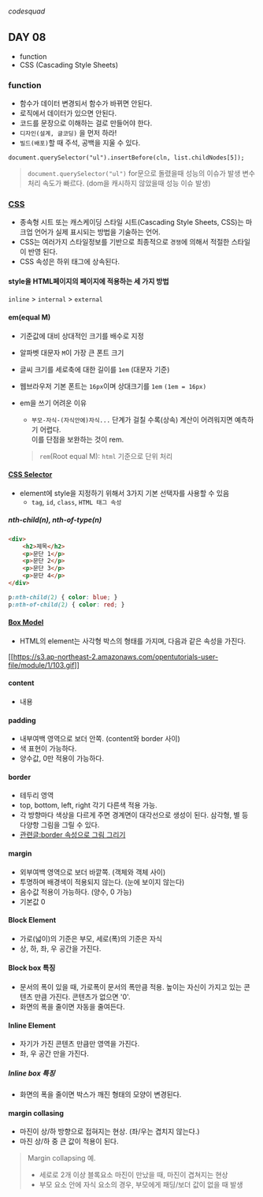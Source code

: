 ###### codesquad

## DAY 08
- function
- CSS (Cascading Style Sheets)

### function
- 함수가 데이터 변경되서 함수가 바뀌면 안된다.
- 로직에서 데이터가 있으면 안된다.
- 코드를 문장으로 이해하는 걸로 만들어야 한다.
- `디자인(설계, 글코딩)` 을 먼저 하라!
- `빌드(배포)`할 때 주석, 공백을 지울 수 있다.

```
document.querySelector("ul").insertBefore(cln, list.childNodes[5]);
```
>  `document.querySelector("ul")` for문으로 돌렸을때 성능의 이슈가 발생
> 변수 처리 속도가 빠르다. (dom을 캐시하지 않았을때 성능 이슈 발생)

### [CSS](https://developer.mozilla.org/en-US/docs/Web/CSS/Reference)
- 종속형 시트 또는 캐스케이딩 스타일 시트(Cascading Style Sheets, CSS)는 마크업 언어가 실제 표시되는 방법을 기술하는 언어.
- CSS는 여러가지 스타일정보를 기반으로 최종적으로 `경쟁`에 의해서 적절한 스타일이 반영 된다.
- CSS 속성은 하위 태그에 상속된다.

#### style을 HTML페이지의 페이지에 적용하는 세 가지 방법
`inline` > `internal` > `external`

#### em(equal M)
- 기준값에 대비 상대적인 크기를 배수로 지정
- 알파벳 대문자 `M`이 가장 큰 폰트 크기
- 글씨 크기를 세로축에 대한 길이를 `1em` (대문자 기준)
- 웹브라우저 기본 폰트는 `16px`이며 상대크기를 `1em` `(1em = 16px)`
- em을 쓰기 어려운 이유
	- `부모-자식-(자식안에)자식...` 단계가 걸칠 수록(상속) 계산이 어려워지면 예측하기 어렵다. <br>
	이를 단점을 보완하는 것이 rem. <br>

	> `rem`(Root equal M): `html` 기준으로 단위 처리

#### [CSS Selector](http://www.w3schools.com/cssref/css_selectors.asp)
- element에 style을 지정하기 위해서 3가지 기본 선택자를 사용할 수 있음
	- `tag`, `id`, `class`, `HTML 태그 속성` <br>


##### nth-child(n), nth-of-type(n)

```html
<div>
    <h2>제목</h2>
    <p>문단 1</p>
    <p>문단 2</p>
    <p>문단 3</p>
    <p>문단 4</p>
</div>
```

```css
p:nth-child(2) { color: blue; }
p:nth-of-child(2) { color: red; }
```

#### [Box Model](https://developer.mozilla.org/en-US/docs/Web/CSS/CSS_Box_Model/Introduction_to_the_CSS_box_model)
- HTML의 element는 사각형 박스의 형태를 가지며, 다음과 같은 속성을 가진다.

[[https://s3.ap-northeast-2.amazonaws.com/opentutorials-user-file/module/1/103.gif]]

#### content
- 내용

#### padding
- 내부여백 영역으로 보더 안쪽. (content와 border 사이)
- 색 표현이 가능하다.
- 양수값, 0만 적용이 가능하다.

#### border
- 테두리 영역
- top, bottom, left, right 각기 다른색 적용 가능.
- 각 방향마다 색상을 다르게 주면 경계면이 대각선으로 생성이 된다. 삼각형, 별 등 다양항 그림을 그릴 수 있다.
- [관련글:border 속성으로 그림 그리기](http://nuli.navercorp.com/sharing/blog/post/1132695)

#### margin
- 외부여백 영역으로 보더 바깥쪽. (객체와 객체 사이)
- 투명하며 배경색이 적용되지 않는다. (눈에 보이지 않는다)
- 음수값 적용이 가능하다. (양수, 0 가능)
- 기본값 0

#### Block Element
- 가로(넓이)의 기준은 부모, 세로(폭)의 기준은 자식
- 상, 하, 좌, 우 공간을 가진다.

####  Block box 특징
- 문서의 폭이 있을 때, 가로폭이 문서의 폭만큼 적용. 높이는 자신이 가지고 있는 콘텐츠 만큼 가진다. 콘텐츠가 없으면 '0'.
- 화면의 폭을 줄이면 자동을 줄여든다.

#### Inline Element
- 자기가 가진 콘텐츠 만큼만 영역을 가진다.
- 좌, 우 공간 만을 가진다.

##### Inline box 특징
- 화면의 폭을 줄이면 박스가 깨진 형태의 모양이 변경된다.

#### margin collasing
- 마진이 상/하 방향으로 접혀지는 현상. (좌/우는 겹치지 않는다.)
- 마진 상/하 중 큰 값이 적용이 된다.

> Margin collapsing 예.
> - 세로로 2개 이상 블록요소 마진이 만났을 때, 마진이 겹쳐지는 현상
> - 부모 요소 안에 자식 요소의 경우, 부모에게 패딩/보더 값이 없을 때 발생
